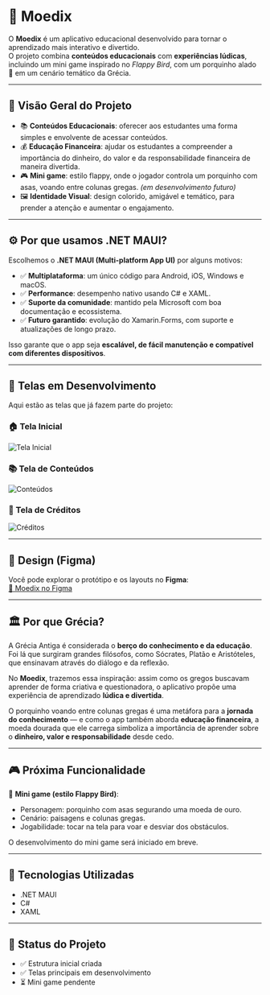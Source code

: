 # 🐷 Moedix

O **Moedix** é um aplicativo educacional desenvolvido para tornar o aprendizado mais interativo e divertido.  
O projeto combina **conteúdos educacionais** com **experiências lúdicas**, incluindo um mini game inspirado no *Flappy Bird*, com um porquinho alado 🪽 em um cenário temático da Grécia.  

---

## 📌 Visão Geral do Projeto

- 📚 **Conteúdos Educacionais**: oferecer aos estudantes uma forma simples e envolvente de acessar conteúdos.  
- 💰 **Educação Financeira**: ajudar os estudantes a compreender a importância do dinheiro, do valor e da responsabilidade financeira de maneira divertida.  
- 🎮 **Mini game**: estilo flappy, onde o jogador controla um porquinho com asas, voando entre colunas gregas. *(em desenvolvimento futuro)*  
- 🖼️ **Identidade Visual**: design colorido, amigável e temático, para prender a atenção e aumentar o engajamento.  

---

## ⚙️ Por que usamos .NET MAUI?

Escolhemos o **.NET MAUI (Multi-platform App UI)** por alguns motivos:

- ✅ **Multiplataforma**: um único código para Android, iOS, Windows e macOS.  
- ✅ **Performance**: desempenho nativo usando C# e XAML.  
- ✅ **Suporte da comunidade**: mantido pela Microsoft com boa documentação e ecossistema.  
- ✅ **Futuro garantido**: evolução do Xamarin.Forms, com suporte e atualizações de longo prazo.  

Isso garante que o app seja **escalável, de fácil manutenção e compatível com diferentes dispositivos**.

---

## 📱 Telas em Desenvolvimento

Aqui estão as telas que já fazem parte do projeto:

### 🏠 Tela Inicial
![Tela Inicial](https://raw.githubusercontent.com/LucaoCorrea/Moedix/refs/heads/main/img/telaInicial.png)

### 📚 Tela de Conteúdos
![Conteúdos](https://raw.githubusercontent.com/LucaoCorrea/Moedix/refs/heads/main/img/conteudos.png)

### 👥 Tela de Créditos
![Créditos](https://raw.githubusercontent.com/LucaoCorrea/Moedix/refs/heads/main/img/creditos.png)

---

## 🎨 Design (Figma)

Você pode explorar o protótipo e os layouts no **Figma**:  
[🔗 Moedix no Figma](https://www.figma.com/design/TW0bKHYEamoXl7Db5LizYm/Moedix?node-id=2-1372&p=f&t=vlqkg8kjByJXAAGq-0)

---

## 🏛️ Por que Grécia?

A Grécia Antiga é considerada o **berço do conhecimento e da educação**. Foi lá que surgiram grandes filósofos, como Sócrates, Platão e Aristóteles, que ensinavam através do diálogo e da reflexão.  

No **Moedix**, trazemos essa inspiração: assim como os gregos buscavam aprender de forma criativa e questionadora, o aplicativo propõe uma experiência de aprendizado **lúdica e divertida**.  

O porquinho voando entre colunas gregas é uma metáfora para a **jornada do conhecimento** — e como o app também aborda **educação financeira**, a moeda dourada que ele carrega simboliza a importância de aprender sobre  o **dinheiro, valor e responsabilidade** desde cedo.  

---

## 🎮 Próxima Funcionalidade

🚧 **Mini game (estilo Flappy Bird)**:  
- Personagem: porquinho com asas segurando uma moeda de ouro.  
- Cenário: paisagens e colunas gregas.  
- Jogabilidade: tocar na tela para voar e desviar dos obstáculos.  

O desenvolvimento do mini game será iniciado em breve.

---

## 🚀 Tecnologias Utilizadas

- .NET MAUI
- C#  
- XAML  

---

## 📌 Status do Projeto

- ✅ Estrutura inicial criada  
- ✅ Telas principais em desenvolvimento  
- ⏳ Mini game pendente

